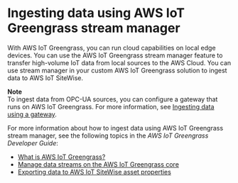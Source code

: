 # Ingesting data using AWS IoT Greengrass stream manager<a name="greengrass-stream-manager"></a>

With AWS IoT Greengrass, you can run cloud capabilities on local edge devices\. You can use the AWS IoT Greengrass stream manager feature to transfer high\-volume IoT data from local sources to the AWS Cloud\. You can use stream manager in your custom AWS IoT Greengrass solution to ingest data to AWS IoT SiteWise\.

**Note**  
To ingest data from OPC\-UA sources, you can configure a gateway that runs on AWS IoT Greengrass\. For more information, see [Ingesting data using a gateway](gateways.md)\.

For more information about how to ingest data using AWS IoT Greengrass stream manager, see the following topics in the *AWS IoT Greengrass Developer Guide*:
+ [What is AWS IoT Greengrass?](https://docs.aws.amazon.com/greengrass/latest/developerguide/)
+ [Manage data streams on the AWS IoT Greengrass core](https://docs.aws.amazon.com/greengrass/latest/developerguide/stream-manager.html)
+ [Exporting data to AWS IoT SiteWise asset properties](https://docs.aws.amazon.com/greengrass/latest/developerguide/stream-export-configurations.html#export-to-iot-sitewise)
